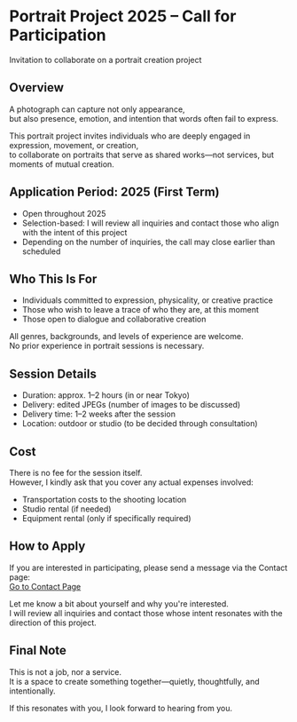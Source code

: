 # Portrait Project 2025 – Call for Participation  
Invitation to collaborate on a portrait creation project

## Overview

A photograph can capture not only appearance,  
but also presence, emotion, and intention that words often fail to express.

This portrait project invites individuals who are deeply engaged in expression, movement, or creation,  
to collaborate on portraits that serve as shared works—not services, but moments of mutual creation.

## Application Period: 2025 (First Term)

- Open throughout 2025  
- Selection-based: I will review all inquiries and contact those who align with the intent of this project  
- Depending on the number of inquiries, the call may close earlier than scheduled

## Who This Is For

- Individuals committed to expression, physicality, or creative practice  
- Those who wish to leave a trace of who they are, at this moment  
- Those open to dialogue and collaborative creation

All genres, backgrounds, and levels of experience are welcome.  
No prior experience in portrait sessions is necessary.

## Session Details

- Duration: approx. 1–2 hours (in or near Tokyo)  
- Delivery: edited JPEGs (number of images to be discussed)  
- Delivery time: 1–2 weeks after the session  
- Location: outdoor or studio (to be decided through consultation)

## Cost

There is no fee for the session itself.  
However, I kindly ask that you cover any actual expenses involved:

- Transportation costs to the shooting location  
- Studio rental (if needed)  
- Equipment rental (only if specifically required)

## How to Apply

If you are interested in participating, please send a message via the Contact page:  
[Go to Contact Page](https://torutakenaga.com/contact)

Let me know a bit about yourself and why you're interested.  
I will review all inquiries and contact those whose intent resonates with the direction of this project.

## Final Note

This is not a job, nor a service.  
It is a space to create something together—quietly, thoughtfully, and intentionally.

If this resonates with you, I look forward to hearing from you.
